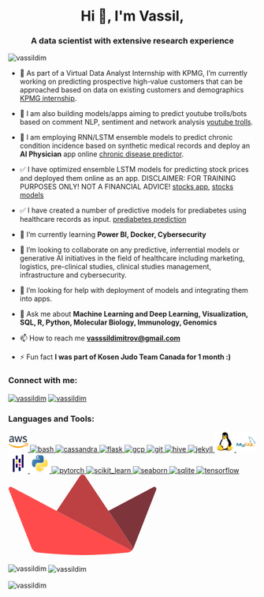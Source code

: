 <h1 align="center">Hi 👋, I'm Vassil, </h1>
<h3 align="center">A data scientist with extensive research experience</h3>

<p align="left"> <img src="https://komarev.com/ghpvc/?username=vassildim&label=Profile%20views&color=0e75b6&style=flat" alt="vassildim" /> </p>

- 💼 As part of a Virtual Data Analyst Internship with KPMG, I’m currently working on predicting prospective high-value customers that can be approached based on data on existing customers and demographics [KPMG internship](https://github.com/VassilDim/KPMG_internship).
- 💼 I am also building models/apps aiming to predict youtube trolls/bots based on comment NLP, sentiment and network analysis [youtube trolls](https://github.com/VassilDim/TrollDetect).
- 💼 I am employing RNN/LSTM ensemble models to predict chronic condition incidence based on synthetic medical records and deploy an **AI Physician** app online [chronic disease predictor](https://github.com/VassilDim/Prediabetes_MedRecords_RNN).

- ✅ I have optimized ensemble LSTM models for predicting stock prices and deployed them online as an app. DISCLAIMER: FOR TRAINING PURPOSES ONLY! NOT A FINANCIAL ADVICE! [stocks app](https://stocksapp-vd-fcel.streamlit.app/), [stocks models](https://github.com/VassilDim/Stocks)
- ✅ I have created a number of predictive models for prediabetes using healthcare records as input. [prediabetes prediction](https://github.com/VassilDim/Prediabetes_Prediction_From_MedRecords)

- 🌱 I’m currently learning **Power BI, Docker, Cybersecurity**

- 🤝 I’m looking to collaborate on any predictive, inferrential models or generative AI initiatives in the field of healthcare including marketing, logistics, pre-clinical studies, clinical studies management, infrastructure and cybersecurity.

-  👯 I’m looking for help with deployment of models and integrating them into apps.

- 💬 Ask me about **Machine Learning and Deep Learning, Visualization, SQL, R, Python, Molecular Biology, Immunology, Genomics**

- 📫 How to reach me **vasssildimitrov@gmail.com**

- ⚡ Fun fact **I was part of Kosen Judo Team Canada for 1 month :)**

<h3 align="left">Connect with me:</h3>
<p align="left">
<a href="https://linkedin.com/in/vassildim" target="blank"><img align="center" src="https://raw.githubusercontent.com/rahuldkjain/github-profile-readme-generator/master/src/images/icons/Social/linked-in-alt.svg" alt="vassildim" height="30" width="40" /></a>
<a href="https://kaggle.com/vassildim" target="blank"><img align="center" src="https://raw.githubusercontent.com/rahuldkjain/github-profile-readme-generator/master/src/images/icons/Social/kaggle.svg" alt="vassildim" height="30" width="40" /></a>
</p>

<h3 align="left">Languages and Tools:</h3>
<p align="left"> <a href="https://aws.amazon.com" target="_blank" rel="noreferrer"> <img src="https://raw.githubusercontent.com/devicons/devicon/master/icons/amazonwebservices/amazonwebservices-original-wordmark.svg" alt="aws" width="40" height="40"/> </a> <a href="https://www.gnu.org/software/bash/" target="_blank" rel="noreferrer"> <img src="https://www.vectorlogo.zone/logos/gnu_bash/gnu_bash-icon.svg" alt="bash" width="40" height="40"/> </a> <a href="https://cassandra.apache.org/" target="_blank" rel="noreferrer"> <img src="https://www.vectorlogo.zone/logos/apache_cassandra/apache_cassandra-icon.svg" alt="cassandra" width="40" height="40"/> </a> <a href="https://flask.palletsprojects.com/" target="_blank" rel="noreferrer"> <img src="https://www.vectorlogo.zone/logos/pocoo_flask/pocoo_flask-icon.svg" alt="flask" width="40" height="40"/> </a> <a href="https://cloud.google.com" target="_blank" rel="noreferrer"> <img src="https://www.vectorlogo.zone/logos/google_cloud/google_cloud-icon.svg" alt="gcp" width="40" height="40"/> </a> <a href="https://git-scm.com/" target="_blank" rel="noreferrer"> <img src="https://www.vectorlogo.zone/logos/git-scm/git-scm-icon.svg" alt="git" width="40" height="40"/> </a> <a href="https://hive.apache.org/" target="_blank" rel="noreferrer"> <img src="https://www.vectorlogo.zone/logos/apache_hive/apache_hive-icon.svg" alt="hive" width="40" height="40"/> </a> <a href="https://jekyllrb.com/" target="_blank" rel="noreferrer"> <img src="https://www.vectorlogo.zone/logos/jekyllrb/jekyllrb-icon.svg" alt="jekyll" width="40" height="40"/> </a> <a href="https://www.linux.org/" target="_blank" rel="noreferrer"> <img src="https://raw.githubusercontent.com/devicons/devicon/master/icons/linux/linux-original.svg" alt="linux" width="40" height="40"/> </a> <a href="https://www.mysql.com/" target="_blank" rel="noreferrer"> <img src="https://raw.githubusercontent.com/devicons/devicon/master/icons/mysql/mysql-original-wordmark.svg" alt="mysql" width="40" height="40"/> </a> <a href="https://pandas.pydata.org/" target="_blank" rel="noreferrer"> <img src="https://raw.githubusercontent.com/devicons/devicon/2ae2a900d2f041da66e950e4d48052658d850630/icons/pandas/pandas-original.svg" alt="pandas" width="40" height="40"/> </a> <a href="https://www.python.org" target="_blank" rel="noreferrer"> <img src="https://raw.githubusercontent.com/devicons/devicon/master/icons/python/python-original.svg" alt="python" width="40" height="40"/> </a> <a href="https://pytorch.org/" target="_blank" rel="noreferrer"> <img src="https://www.vectorlogo.zone/logos/pytorch/pytorch-icon.svg" alt="pytorch" width="40" height="40"/> </a> <a href="https://scikit-learn.org/" target="_blank" rel="noreferrer"> <img src="https://upload.wikimedia.org/wikipedia/commons/0/05/Scikit_learn_logo_small.svg" alt="scikit_learn" width="40" height="40"/> </a> <a href="https://seaborn.pydata.org/" target="_blank" rel="noreferrer"> <img src="https://seaborn.pydata.org/_images/logo-mark-lightbg.svg" alt="seaborn" width="40" height="40"/> </a> <a href="https://www.sqlite.org/" target="_blank" rel="noreferrer"> <img src="https://www.vectorlogo.zone/logos/sqlite/sqlite-icon.svg" alt="sqlite" width="40" height="40"/> </a> <a href="https://www.tensorflow.org" target="_blank" rel="noreferrer"> <img src="https://www.vectorlogo.zone/logos/tensorflow/tensorflow-icon.svg" alt="tensorflow" width="40" height="40"/> </a> <a href="/"><svg width="301" height="165" fill="none" xmlns="http://www.w3.org/2000/svg" alt="Streamlit Logo. Click to go back to the home page." viewBox="0 0 301 165" class="max-h-5 w-auto relative" style="top:-1px"><path d="m150.731 101.547-52.592-27.8-91.292-48.25c-.084-.083-.25-.083-.334-.083-3.333-1.584-6.75 1.75-5.5 5.083L47.53 149.139l.008.025c.05.117.092.233.142.35 1.909 4.425 6.075 7.158 10.609 8.233.383.084.657.159 1.117.251.459.102 1.1.241 1.65.283.09.008.174.008.266.016h.067c.066.009.133.009.2.017h.091c.059.008.125.008.184.008h.108c.067.009.133.009.2.009a817.728 817.728 0 0 0 177.259 0c.708 0 1.4-.034 2.066-.1l.634-.075c.025-.009.058-.009.083-.017.142-.017.283-.042.425-.067.208-.025.417-.066.625-.108.417-.092.606-.158 1.172-.353.565-.194 1.504-.534 2.091-.817.588-.283.995-.555 1.487-.863a26.566 26.566 0 0 0 1.774-1.216c.253-.194.426-.318.609-.493l-.1-.058-99.566-52.617Z" fill="#FF4B4B"></path><path d="M294.766 25.498h-.083l-91.326 48.25 50.767 75.609 46.4-118.859v-.167c1.167-3.5-2.416-6.666-5.758-4.833" fill="#7D353B"></path><path d="M155.598 2.556c-2.334-3.409-7.417-3.409-9.667 0L98.139 73.748l52.592 27.8 99.667 52.674c.626-.613 1.128-1.21 1.658-1.841a20.98 20.98 0 0 0 2.067-3.025l-50.767-75.608-47.758-71.192Z" fill="#BD4043"></path></svg></a></p>

<p><img align="left" src="https://github-readme-stats.vercel.app/api/top-langs?username=vassildim&show_icons=true&locale=en&layout=compact" alt="vassildim" /></p>

<p>&nbsp;<img align="center" src="https://github-readme-stats.vercel.app/api?username=vassildim&show_icons=true&locale=en" alt="vassildim" /></p>

<p><img align="center" src="https://github-readme-streak-stats.herokuapp.com/?user=vassildim&" alt="vassildim" /></p>
